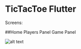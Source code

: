 # TicTacToe Flutter 

Screens:

##Home
Players Panel
Game Panel


![alt text](https://i.ibb.co/6NzYKR8/organizyo.gif)
